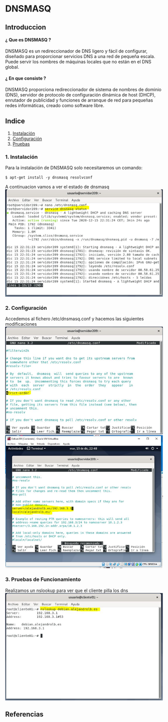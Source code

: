 # DNSMASQ
## Introduccion
#### ¿ Que es DNSMASQ ?
DNSMASQ es un redireccionador de DNS ligero y fácil de configurar, diseñado para proporcionar servicios DNS a una red de pequeña escala. Puede servir los nombres de máquinas locales que no están en el DNS global.
#### ¿ En que consiste ?
DNSMASQ proporciona redireccionador de sistema de nombres de dominio (DNS), servidor de protocolo de configuración dinámica de host (DHCP), enrutador de publicidad y funciones de arranque de red para pequeñas redes informáticas, creado como software libre.
## Indice
1. [Instalación](#instalacion)
2. [Configuración](#configuracion)
3. [Pruebas](#pruebas)
<a name="instalacion"></a>
### 1. Instalación
Para la instalación de DNSMASQ solo necesitaremos un comando:
```
$ apt-get install -y dnsmasq resolvconf
```
A continuacion vamos a ver el estado de dnsmasq  
![imagen](Imagenes/status.jpg)  
<a name="configuracion"></a>
### 2. Configuración
<a name="pruebas"></a>
Accedemos al fichero /etc/dnsmasq.conf y hacemos las siguientes modificaciones  
![imagen](imagenes/stric.jpg)
![imagen](imagenes/server.jpg) 
### 3. Pruebas de Funcionamiento
Realizamos un nslookup para ver que el cliente pilla los dns  
![imagen](imagenes/comprobacion.jpg) 
## Referencias
